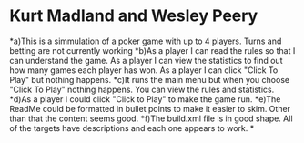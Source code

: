 # Kurt Madland and Wesley Peery
*a)This is a simmulation of a poker game with up to 4 players. Turns and betting are not currently working
*b)As a player I can read the rules so that I can understand the game. As a player I can view the statistics to find out how many games each player has won. As a player I can click "Click To Play" but nothing happens.
*c)It runs the main menu but when you choose "Click To Play" nothing happens. You can view the rules and statistics.
*d)As a player I could click "Click to Play" to make the game run.
*e)The ReadMe could be formatted in bullet points to make it easier to skim. Other than that the content seems good.
*f)The build.xml file is in good shape. All of the targets have descriptions and each one appears to work.
*